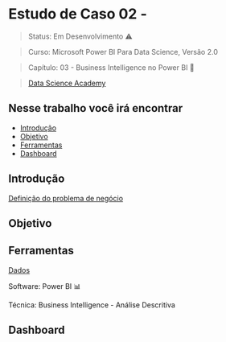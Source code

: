 # Estudo de Caso 02 - 

> Status: Em Desenvolvimento ⚠️

> Curso: Microsoft Power BI Para Data Science, Versão 2.0 

> Capítulo: 03 - Business Intelligence no Power BI 📝

> [Data Science Academy](https://www.datascienceacademy.com.br/)

## Nesse trabalho você irá encontrar 
- [Introdução](#introdução)
- [Objetivo](#objetivo)
- [Ferramentas](#ferramentas)
- [Dashboard](#dashboard)

## Introdução

[Definição do problema de negócio](https://github.com/GabrieleGVieira/Estudo-de-Caso-02/blob/main/docs/EstudoCaso2.pdf)

## Objetivo



## Ferramentas

[Dados]()

Software: Power BI 📊

Técnica: Business Intelligence - Análise Descritiva

## Dashboard
